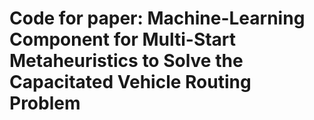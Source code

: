 # Code for paper: Machine-Learning Component for Multi-Start Metaheuristics to Solve the Capacitated Vehicle Routing Problem
